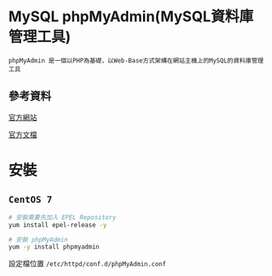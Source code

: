 # MySQL phpMyAdmin(MySQL資料庫管理工具)

```
phpMyAdmin 是一個以PHP為基礎，以Web-Base方式架構在網站主機上的MySQL的資料庫管理工具
```

## 參考資料

[官方網站](https://www.phpmyadmin.net/)

[官方文檔](https://docs.phpmyadmin.net/zh_CN/latest/)

# 安裝

## `CentOS 7`

```bash
# 安裝需要先加入 EPEL Repository
yum install epel-release -y

# 安裝 phpMyAdmin
yum -y install phpmyadmin
```

設定檔位置 `/etc/httpd/conf.d/phpMyAdmin.conf`
